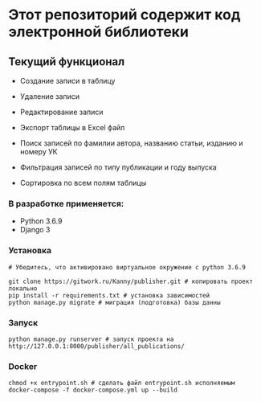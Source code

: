 <h1>Этот репозиторий содержит код электронной библиотеки</h1>

<h2>Текущий функционал</h2>

- Создание записи в таблицу

- Удаление записи

- Редактирование записи

- Экспорт таблицы в Excel файл 

- Поиск записей по фамилии автора, названию статьи, изданию и номеру УК

- Фильтрация записей по типу публикации и году выпуска

- Сортировка по всем полям таблицы

  

<h3>В разработке применяется:</h3>

- Python 3.6.9
- Django 3

<h3>Установка</h3>

```
# Убедитесь, что активировано виртуальное окружение с python 3.6.9

git clone https://gitwork.ru/Kanny/publisher.git # копировать проект локально
pip install -r requirements.txt # установка зависимостей
python manage.py migrate # миграция (подготовка) базы данны
```

<h3>Запуск</h3>

```
python manage.py runserver # запуск проекта на http://127.0.0.1:8000/publisher/all_publications/
```

<h3>Docker</h3>

```
chmod +x entrypoint.sh # cделать файл entrypoint.sh исполняемым
docker-compose -f docker-compose.yml up --build
```

